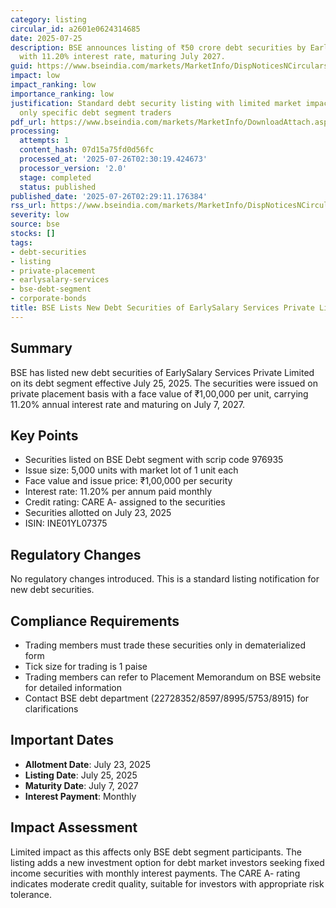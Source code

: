 ```yaml
---
category: listing
circular_id: a2601e0624314685
date: 2025-07-25
description: BSE announces listing of ₹50 crore debt securities by EarlySalary Services
  with 11.20% interest rate, maturing July 2027.
guid: https://www.bseindia.com/markets/MarketInfo/DispNoticesNCirculars.aspx?Noticeid={96DA9D62-0FC2-4B52-BB29-F1CA45CDAA7A}&noticeno=20250725-26&dt=07/25/2025&icount=26&totcount=69&flag=0
impact: low
impact_ranking: low
importance_ranking: low
justification: Standard debt security listing with limited market impact, affecting
  only specific debt segment traders
pdf_url: https://www.bseindia.com/markets/MarketInfo/DownloadAttach.aspx?id=20250725-26&attachedId=
processing:
  attempts: 1
  content_hash: 07d15a75fd0d56fc
  processed_at: '2025-07-26T02:30:19.424673'
  processor_version: '2.0'
  stage: completed
  status: published
published_date: '2025-07-26T02:29:11.176384'
rss_url: https://www.bseindia.com/markets/MarketInfo/DispNoticesNCirculars.aspx?Noticeid={96DA9D62-0FC2-4B52-BB29-F1CA45CDAA7A}&noticeno=20250725-26&dt=07/25/2025&icount=26&totcount=69&flag=0
severity: low
source: bse
stocks: []
tags:
- debt-securities
- listing
- private-placement
- earlysalary-services
- bse-debt-segment
- corporate-bonds
title: BSE Lists New Debt Securities of EarlySalary Services Private Limited
---
```


## Summary

BSE has listed new debt securities of EarlySalary Services Private Limited on its debt segment effective July 25, 2025. The securities were issued on private placement basis with a face value of ₹1,00,000 per unit, carrying 11.20% annual interest rate and maturing on July 7, 2027.

## Key Points

- Securities listed on BSE Debt segment with scrip code 976935
- Issue size: 5,000 units with market lot of 1 unit each
- Face value and issue price: ₹1,00,000 per security
- Interest rate: 11.20% per annum paid monthly
- Credit rating: CARE A- assigned to the securities
- Securities allotted on July 23, 2025
- ISIN: INE01YL07375

## Regulatory Changes

No regulatory changes introduced. This is a standard listing notification for new debt securities.

## Compliance Requirements

- Trading members must trade these securities only in dematerialized form
- Tick size for trading is 1 paise
- Trading members can refer to Placement Memorandum on BSE website for detailed information
- Contact BSE debt department (22728352/8597/8995/5753/8915) for clarifications

## Important Dates

- **Allotment Date**: July 23, 2025
- **Listing Date**: July 25, 2025
- **Maturity Date**: July 7, 2027
- **Interest Payment**: Monthly

## Impact Assessment

Limited impact as this affects only BSE debt segment participants. The listing adds a new investment option for debt market investors seeking fixed income securities with monthly interest payments. The CARE A- rating indicates moderate credit quality, suitable for investors with appropriate risk tolerance.